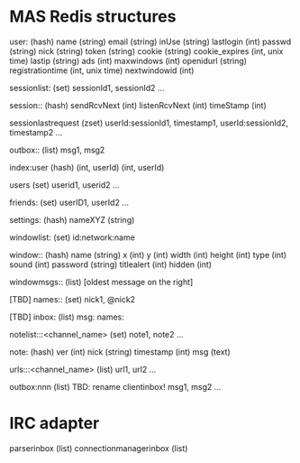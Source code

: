 MAS Redis structures
====================

 user:<userid> (hash)
   name (string)
   email (string)
   inUse (string)
   lastlogin (int)
   passwd (string)
   nick (string)
   token (string)
   cookie (string)
   cookie_expires (int, unix time)
   lastip (string)
   ads (int)
   maxwindows (int)
   openidurl (string)
   registrationtime (int, unix time)
   nextwindowid (int)

 sessionlist:<userid> (set)
   sessionId1, sessionId2 ...

 session:<userid>:<sessionId> (hash)
   sendRcvNext (int)
   listenRcvNext (int)
   timeStamp (int)

 sessionlastrequest (zset)
   userId:sessionId1, timestamp1, userId:sessionId2, timestamp2 ...

 outbox:<userid>:<sessionId> (list)
   msg1, msg2

 index:user (hash)
   <email> (int, userId)
   <nick> (int, userId)

 users (set)
   userid1, userid2 ...

 friends:<userid> (set)
   userID1, userId2 ...

 settings:<userid> (hash)
   nameXYZ (string)

 windowlist:<userid> (set)
   id:network:name

 window:<userid>:<id> (hash)
   name (string)
   x (int)
   y (int)
   width (int)
   height (int)
   type (int)
   sound (int)
   password (string)
   titlealert (int)
   hidden (int)

 windowmsgs:<userid>:<id> (list) [oldest message on the right]

 [TBD] names:<userid>:<id> (set)
   nick1, @nick2

 [TBD] inbox:<userid> (list)
   msg:<windowid>
   names:<windowid>

 notelist:<userid>:<nwid>:<channel_name> (set)
   note1, note2 ...

 note:<uuid> (hash)
   ver (int)
   nick (string)
   timestamp (int)
   msg (text)

 urls:<userid>:<nwid>:<channel_name> (list)
   url1, url2 ...


 outbox:nnn (list) TBD: rename clientinbox!
   msg1, msg2 ...


 IRC adapter
 ===========

 parserinbox (list)
 connectionmanagerinbox (list)
